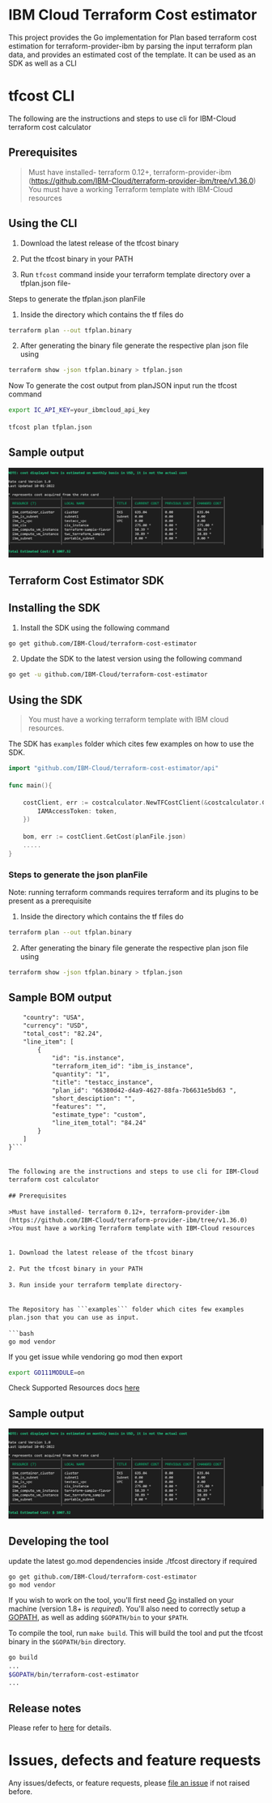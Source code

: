 # IBM Cloud Terraform Cost estimator 

This project provides the Go implementation for Plan based terraform cost estimation for terraform-provider-ibm by parsing the input terraform plan data, and provides an estimated cost of the template. It can be used as an SDK as well as a CLI
# tfcost CLI
The following are the instructions and steps to use cli for IBM-Cloud terraform cost calculator

## Prerequisites

>Must have installed- terraform 0.12+, terraform-provider-ibm (https://github.com/IBM-Cloud/terraform-provider-ibm/tree/v1.36.0)
>You must have a working Terraform template with IBM-Cloud resources

## Using the CLI

1. Download the latest release of the tfcost binary

2. Put the tfcost binary in your PATH

3. Run ```tfcost``` command inside your terraform template directory over a tfplan.json file-


Steps to generate the tfplan.json planFile

1. Inside the directory which contains the tf files do
```bash
terraform plan --out tfplan.binary
```
2. After generating the binary file generate the respective plan json file using
```bash
terraform show -json tfplan.binary > tfplan.json
```

Now To generate the cost output from planJSON input run the tfcost command 

```bash
export IC_API_KEY=your_ibmcloud_api_key

tfcost plan tfplan.json
```

## Sample output
![Estimated cost](/image.png)



## Terraform Cost Estimator SDK

## Installing the SDK

1. Install the SDK using the following command

```bash
go get github.com/IBM-Cloud/terraform-cost-estimator
```

2. Update the SDK to the latest version using the following command

```bash
go get -u github.com/IBM-Cloud/terraform-cost-estimator
```


## Using the SDK

>You must have a working terraform template with IBM cloud resources.

The SDK has ```examples``` folder which cites few examples on how to use the SDK.

```go
import "github.com/IBM-Cloud/terraform-cost-estimator/api"

func main(){

    costClient, err := costcalculator.NewTFCostClient(&costcalculator.Config{
	    IAMAccessToken: token,
    })

    bom, err := costClient.GetCost(planFile.json)
    .....
}
```

### Steps to generate the json planFile
 Note: running terraform commands requires terraform and its plugins to be present as a prerequisite
1. Inside the directory which contains the tf files do
```bash
terraform plan --out tfplan.binary
```
2. After generating the binary file generate the respective plan json file using
```bash
terraform show -json tfplan.binary > tfplan.json
```

## Sample BOM output

```json{
    "country": "USA",
    "currency": "USD",
    "total_cost": "82.24",
    "line_item": [
        {
            "id": "is.instance",
            "terraform_item_id": "ibm_is_instance",
            "quantity": "1",
            "title": "testacc_instance",
            "plan_id": "66380d42-d4a9-4627-88fa-7b6631e5bd63 ",
            "short_desciption": "",
            "features": "",
            "estimate_type": "custom",
            "line_item_total": "84.24"
        }
    ]
}```


The following are the instructions and steps to use cli for IBM-Cloud terraform cost calculator

## Prerequisites

>Must have installed- terraform 0.12+, terraform-provider-ibm (https://github.com/IBM-Cloud/terraform-provider-ibm/tree/v1.36.0)
>You must have a working Terraform template with IBM-Cloud resources


1. Download the latest release of the tfcost binary

2. Put the tfcost binary in your PATH

3. Run inside your terraform template directory-


The Repository has ```examples``` folder which cites few examples plan.json that you can use as input.

```bash
go mod vendor
```
If you get issue while vendoring go mod then export
```bash
export GO111MODULE=on
```

Check Supported Resources docs [here](/supportedResources.md) 

## Sample output
![Estimated cost](/image.png)

## Developing the tool

update the latest go.mod dependencies inside ./tfcost directory if required

```
go get github.com/IBM-Cloud/terraform-cost-estimator
go mod vendor
```

If you wish to work on the tool, you'll first need [Go](http://www.golang.org) installed on your machine (version 1.8+ is *required*). You'll also need to correctly setup a [GOPATH](http://golang.org/doc/code.html#GOPATH), as well as adding `$GOPATH/bin` to your `$PATH`.

To compile the tool, run `make build`. This will build the tool and put the tfcost binary in the `$GOPATH/bin` directory.

```sh
go build
...
$GOPATH/bin/terraform-cost-estimator
...
```


## Release notes

Please refer to [here](https://github.com/IBM-Cloud/terraform-cost-estimator/releases) for details.


# Issues, defects and feature requests

Any issues/defects, or feature requests, please [file an issue](https://github.com/IBM-Cloud/terraform-cost-estimator/issues) if not raised before.